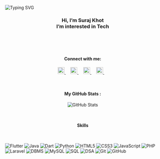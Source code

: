 
![Typing SVG](https://readme-typing-svg.herokuapp.com?font=Consolas&pause=1000&color=F4C430&center=true&width=435&lines=Student+%7C+Learning+Flutter;Expertise+in+Mobile+Development;Flutter+%7C+Android+%7C+Java)


<h3 align="center">
Hi, I’m Suraj Khot<br/>
I’m interested in Tech
  <br/>
</h3>

<br/>
<br/>
<br/>
<h4 align="center">
Connect with me:
  <br/>
</h4>


<div align="center">
<a href="https://www.linkedin.com/in/khot-suraj">
    <img alt="Suraj | linkedin" width="22px" src="https://cdn.jsdelivr.net/npm/simple-icons@v3/icons/linkedin.svg" />
  </a>&nbsp;&nbsp;&nbsp;

  <a href="https://wa.me/+919359658536">
    <img alt="Suraj | WhatsApp" width="22px" src="https://cdn.jsdelivr.net/npm/simple-icons@v3/icons/whatsapp.svg" />
  </a>&nbsp;&nbsp;&nbsp;

  <a href="https://suraj-khot-19.github.io/suraj/">
    <img alt="Suraj | Website" width="22px" src="https://images.app.goo.gl/8QxCDiVznkaYRaXM9" />
  </a>&nbsp;&nbsp;&nbsp;

  <a href="mailto:khotsuraj019@gmail.com">
    <img  alt="Suraj | gmail" width="22px" src="https://cdn.jsdelivr.net/npm/simple-icons@v3/icons/gmail.svg" />
  </a>&nbsp;&nbsp;&nbsp;
</div>
<br/>
<br/>

<h4 align="center">
 My GitHub Stats :
  <br/>
</h4>

<p align="center">
  <img src="https://github-readme-stats.vercel.app/api?username=suraj-khot-19&show_icons=true&theme=merko" alt="GitHub Stats" />
    </p>

<br/>
<h4 align="center">
Skills 
</h4>
<br/>

<p>
<img src="https://img.shields.io/badge/Flutter-blueviolet" alt="Flutter" />
 <img src="https://img.shields.io/badge/Java-orange" alt="Java" />
<img src="https://img.shields.io/badge/Dart-blue" alt="Dart" />
<img src="https://img.shields.io/badge/Python-yellow" alt="Python" />
<img src="https://img.shields.io/badge/HTML5-green" alt="HTML5" />
<img src="https://img.shields.io/badge/CSS3-purple" alt="CSS3" />
<img src="https://img.shields.io/badge/JavaScript-red" alt="JavaScript" />
<img src="https://img.shields.io/badge/PHP-pink" alt="PHP" /> 
<img src="https://img.shields.io/badge/Laravel-cyan" alt="Laravel" />
<img src="https://img.shields.io/badge/DBMS-indigo" alt="DBMS" />
<img src="https://img.shields.io/badge/MySQL-yellowgreen" alt="MySQL" />
<img src="https://img.shields.io/badge/SQL-lime" alt="SQL" />
<img src="https://img.shields.io/badge/DSA-grey" alt="DSA" />
<img src="https://img.shields.io/badge/Git-tomato" alt="Git" />
<img src="https://img.shields.io/badge/GitHub-black" alt="GitHub" />
</p>
